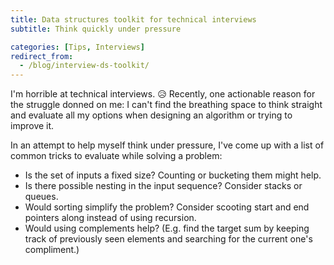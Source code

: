 ```yaml
---
title: Data structures toolkit for technical interviews
subtitle: Think quickly under pressure

categories: [Tips, Interviews]
redirect_from:
  - /blog/interview-ds-toolkit/
---
```


I'm horrible at technical interviews. 😥 Recently, one actionable reason for the struggle donned on
me: I can't find the breathing space to think straight and evaluate all my options when designing an
algorithm or trying to improve it.

In an attempt to help myself think under pressure, I've come up with a list of common tricks to
evaluate while solving a problem:

- Is the set of inputs a fixed size? Counting or bucketing them might help.
- Is there possible nesting in the input sequence? Consider stacks or queues.
- Would sorting simplify the problem? Consider scooting start and end pointers along instead of
  using recursion.
- Would using complements help? (E.g. find the target sum by keeping track of previously seen
  elements and searching for the current one's compliment.)
